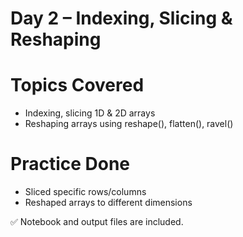 #  Day 2 – Indexing, Slicing & Reshaping

# Topics Covered
- Indexing, slicing 1D & 2D arrays
- Reshaping arrays using reshape(), flatten(), ravel()

# Practice Done
- Sliced specific rows/columns
- Reshaped arrays to different dimensions

✅ Notebook and output files are included.

